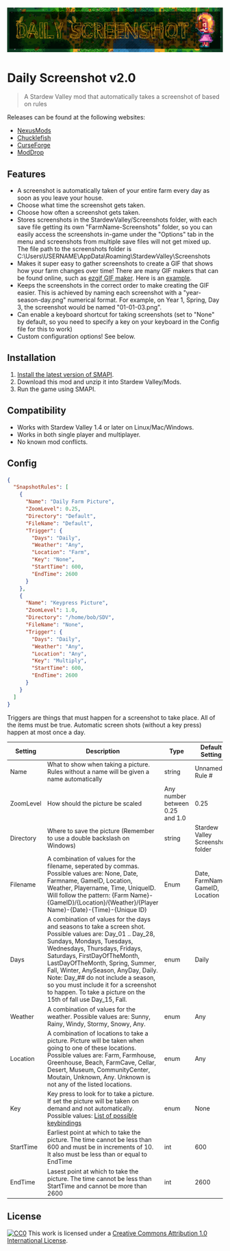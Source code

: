 ![logo](FeatureImage.png)

# Daily Screenshot v2.0

> A Stardew Valley mod that automatically takes a screenshot of based on rules

Releases can be found at the following websites:

- [NexusMods](https://www.nexusmods.com/stardewvalley/mods/4779)
- [Chucklefish](https://community.playstarbound.com/resources/daily-screenshot.5907/)
- [CurseForge](https://www.curseforge.com/stardewvalley/mods/daily-screenshot)
- [ModDrop](https://www.moddrop.com/stardew-valley/mods/677025-daily-screenshot)

## Features

- A screenshot is automatically taken of your entire farm every day as soon as you leave your house.
- Choose what time the screenshot gets taken.
- Choose how often a screenshot gets taken.
- Stores screenshots in the StardewValley/Screenshots folder, with each save file getting its own "FarmName-Screenshots" folder, so you can easily access the screenshots in-game under the "Options" tab in the menu and screenshots from multiple save files will not get mixed up. The file path to the screenshots folder is C:\Users\USERNAME\AppData\Roaming\StardewValley\Screenshots
- Makes it super easy to gather screenshots to create a GIF that shows how your farm changes over time! There are many GIF makers that can be found online, such as [ezgif GIF maker](https://ezgif.com/maker).  Here is an [example](example.gif).
- Keeps the screenshots in the correct order to make creating the GIF easier. This is achieved by naming each screenshot with a "year-season-day.png" numerical format. For example, on Year 1, Spring, Day 3, the screenshot would be named "01-01-03.png".
- Can enable a keyboard shortcut for taking screenshots (set to "None" by default, so you need to specify a key on your keyboard in the Config file for this to work)
- Custom configuration options! See below.

## Installation

1. [Install the latest version of SMAPI](https://smapi.io/).
1. Download this mod and unzip it into Stardew Valley/Mods.
1. Run the game using SMAPI.

## Compatibility

- Works with Stardew Valley 1.4 or later on Linux/Mac/Windows.
- Works in both single player and multiplayer.
- No known mod conflicts.

## Config

```json
{
  "SnapshotRules": [
    {
      "Name": "Daily Farm Picture",
      "ZoomLevel": 0.25,
      "Directory": "Default",
      "FileName": "Default",
      "Trigger": {
        "Days": "Daily",
        "Weather": "Any",
        "Location": "Farm",
        "Key": "None",
        "StartTime": 600,
        "EndTime": 2600
      }
    },
    {
      "Name": "Keypress Picture",
      "ZoomLevel": 1.0,
      "Directory": "/home/bob/SDV",
      "FileName": "None",
      "Trigger": {
        "Days": "Daily",
        "Weather": "Any",
        "Location": "Any",
        "Key": "Multiply",
        "StartTime": 600,
        "EndTime": 2600
      }
    }
  ]
}
```

Triggers are things that must happen for a screenshot to take place.  All of the items must be true.  Automatic screen shots (without a key press) happen at most once a day.

| Setting | Description | Type | Default Setting |
| --------|------- | -------- | -------- |
| Name | What to show when taking a picture.  Rules without a name will be given a name automatically | string | Unnamed Rule # |
| ZoomLevel | How should the picture be scaled | Any number between 0.25 and 1.0 | 0.25 |
| Directory | Where to save the picture (Remember to use a double backslash on Windows) | string | Stardew Valley Screenshot folder |
| Filename | A combination of values for the filename, seperated by commas.  Possible values are: None, Date, Farmname, GameID, Location, Weather, Playername, Time, UniqueID.  Will follow the pattern: {Farm Name}-{GameID}/{Location}/{Weather}/{Player Name}-{Date}-{Time}-{Unique ID} | Enum | Date, FarmName, GameID, Location |
| Days | A combination of values for the days and seasons to take a screen shot.  Possible values are: Day_01 .. Day_28, Sundays, Mondays, Tuesdays, Wednesdays, Thursdays, Fridays, Saturdays, FirstDayOfTheMonth, LastDayOfTheMonth, Spring, Summer, Fall, Winter, AnySeason, AnyDay, Daily.  Note: Day_## do not include a season, so you must include it for a screenshot to happen.  To take a picture on the 15th of fall use Day_15, Fall. | enum | Daily |
| Weather| A combination of values for the weather.  Possible values are: Sunny, Rainy, Windy, Stormy, Snowy, Any. | enum | Any |
| Location | A combination of locations to take a picture.  Picture will be taken when going to one of these locations.  Possible values are: Farm, Farmhouse, Greenhouse, Beach, FarmCave, Cellar, Desert, Museum, CommunityCenter, Moutain, Unknown, Any.  Unknown is not any of the listed locations. | enum | Any |
| Key | Key press to look for to take a picture.  If set the picture will be taken on demand and not automatically.  Possible values: [List of possible keybindings](https://stardewvalleywiki.com/Modding:Player_Guide/Key_Bindings) | enum | None |
| StartTime | Earliest point at which to take the picture.  The time cannot be less than 600 and must be in increments of 10.  It also must be less than or equal to EndTime | int | 600 |
| EndTime | Lasest point at which to take the picture. The time cannot be less than StartTime and cannot be more than 2600 | int | 2600 |

## License

[![CC0](http://mirrors.creativecommons.org/presskit/buttons/88x31/svg/cc-zero.svg)](https://creativecommons.org/publicdomain/zero/1.0/)
This work is licensed under a [Creative Commons Attribution 1.0 International License](http://creativecommons.org/licenses/by/1.0/).
